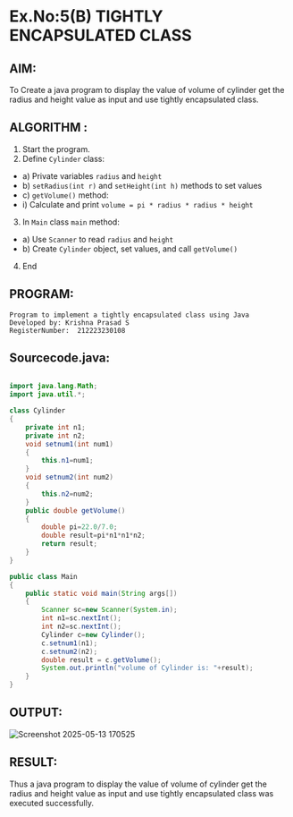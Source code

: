 # Ex.No:5(B) TIGHTLY ENCAPSULATED CLASS

## AIM:
To Create a java program to display the value of volume of cylinder get the radius and height value as input and use tightly encapsulated class.

## ALGORITHM :
1.	Start the program.
2.	Define `Cylinder` class:
-	a) Private variables `radius` and `height`
-	b) `setRadius(int r)` and `setHeight(int h)` methods to set values
-	c) `getVolume()` method:
- i) Calculate and print `volume = pi * radius * radius * height`
3.	In `Main` class `main` method:
-	a) Use `Scanner` to read `radius` and `height`
-	b) Create `Cylinder` object, set values, and call `getVolume()`
4.	End







## PROGRAM:
 ```
Program to implement a tightly encapsulated class using Java
Developed by: Krishna Prasad S
RegisterNumber:  212223230108
```

## Sourcecode.java:
```java

import java.lang.Math;
import java.util.*;

class Cylinder
{ 
    private int n1; 
    private int n2;
    void setnum1(int num1)
    {
        this.n1=num1;
    }
    void setnum2(int num2)
    {
        this.n2=num2;
    }
    public double getVolume()
    {
        double pi=22.0/7.0;
        double result=pi*n1*n1*n2;  
        return result;
    }
}

public class Main
{
    public static void main(String args[])
    {
        Scanner sc=new Scanner(System.in); 
        int n1=sc.nextInt();
        int n2=sc.nextInt();
        Cylinder c=new Cylinder();
        c.setnum1(n1); 
        c.setnum2(n2); 
        double result = c.getVolume();
        System.out.println("volume of Cylinder is: "+result);
    }
}

```






## OUTPUT:
![Screenshot 2025-05-13 170525](https://github.com/user-attachments/assets/d7f2304f-716c-4d55-9ecc-3db8f9b6b0c4)




## RESULT:
Thus a java program to display the value of volume of cylinder get the radius and height value as input and use tightly encapsulated class was executed successfully.



